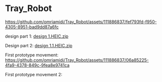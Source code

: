 # Tray_Robot
https://github.com/omriamidi/Tray_Robot/assets/111886837/fef793fd-f950-4305-8951-bad9dd87a6fc

design part 1:
[design 1.HEIC.zip](https://github.com/omriamidi/Tray_Robot/files/14537610/design.1.HEIC.zip)

Design part 2:
[design 1.1.HEIC.zip](https://github.com/omriamidi/Tray_Robot/files/14537629/design.1.1.HEIC.zip)

First prototype movement:
https://github.com/omriamidi/Tray_Robot/assets/111886837/06a85225-4fa9-4378-849c-9fea8e9741ca

First prototype movement 2:
